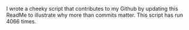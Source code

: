 I wrote a cheeky script that contributes to my Github by updating this ReadMe to illustrate why more than commits matter. This script has run 4066 times.